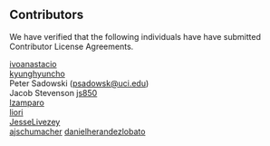 Contributors
------------
We have verified that the following individuals have have submitted 
Contributor License Agreements.

[ivoanastacio](https://github.com/HIPS/Spearmint/pull/4)  
[kyunghyuncho](https://github.com/HIPS/Spearmint/pull/5)  
Peter Sadowski (psadowsk@uci.edu)  
Jacob Stevenson [js850](https://github.com/HIPS/Spearmint/pull/7)  
[lzamparo](https://github.com/HIPS/Spearmint/pull/9)  
[liori](https://github.com/HIPS/Spearmint/pull/13)  
[JesseLivezey](https://github.com/HIPS/Spearmint/pull/16)  
[ajschumacher](https://github.com/HIPS/Spearmint/pull/40)
[danielherandezlobato](https://github.com/HIPS/Spearmint/issues/53)
